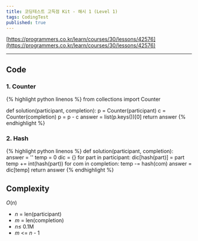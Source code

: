 ```yaml
---
title: 코딩테스트 고득점 Kit - 해시 1 (Level 1)
tags: CodingTest
published: true
---
```



[https://programmers.co.kr/learn/courses/30/lessons/42576](https://programmers.co.kr/learn/courses/30/lessons/42576)

<!--more-->

---

## Code
### 1. Counter
{% highlight python linenos %}
from collections import Counter

def solution(participant, completion):
    p = Counter(participant)
    c = Counter(completion)
    p = p - c
    answer = list(p.keys())[0]
    return answer
{% endhighlight %}


### 2. Hash
{% highlight python linenos %}
def solution(participant, completion):
    answer = ''
    temp = 0
    dic = {}
    for part in participant:
      dic[hash(part)] = part
      temp += int(hash(part))
    for com in completion:
      temp -= hash(com)
    answer = dic[temp]
    return answer
{% endhighlight %}


## Complexity
$O(n)$

- $n$ = len(participant)
- $m$ = len(completion)
- $n \leq$ 0.1M
- $m$ <= $n$ - 1
